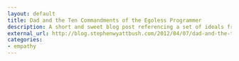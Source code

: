 ```yaml
---
layout: default
title: Dad and the Ten Commandments of the Egoless Programmer
description: A short and sweet blog post referencing a set of ideals from The Psychology of Computer Programming. While not every commandment exemplifies empathy, items 4, 5, 9, 10 are my favorite from the bunch.
external_url: http://blog.stephenwyattbush.com/2012/04/07/dad-and-the-ten-commandments-of-egoless-programming
categories:
- empathy
---
```


